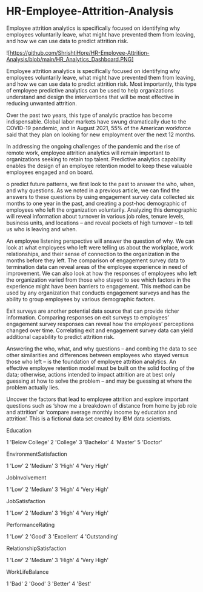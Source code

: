 # HR-Employee-Attrition-Analysis

Employee attrition analytics is specifically focused on identifying why employees voluntarily leave, what might have prevented them from leaving, and how we can use data to predict attrition risk.

![https://github.com/ShrishtiHore/HR-Employee-Attrition-Analysis/blob/main/HR_Analytics_Dashboard.PNG]

Employee attrition analytics is specifically focused on identifying why employees voluntarily leave, what might have prevented them from leaving, and how we can use data to predict attrition risk. Most importantly, this type of employee predictive analytics can be used to help organizations understand and design the interventions that will be most effective in reducing unwanted attrition.

Over the past two years, this type of analytic practice has become indispensable. Global labor markets have swung dramatically due to the COVID-19 pandemic, and in August 2021, 55% of the American workforce said that they plan on looking for new employment over the next 12 months.

In addressing the ongoing challenges of the pandemic and the rise of remote work, employee attrition analytics will remain important to organizations seeking to retain top talent. Predictive analytics capability enables the design of an employee retention model to keep these valuable employees engaged and on board.

o predict future patterns, we first look to the past to answer the who, when, and why questions. As we noted in a previous article, we can find the answers to these questions by using engagement survey data collected six months to one year in the past, and creating a post-hoc demographic of employees who left the organization voluntarily. Analyzing this demographic will reveal information about turnover in various job roles, tenure levels, business units, and locations – and reveal pockets of high turnover – to tell us who is leaving and when.

An employee listening perspective will answer the question of why. We can look at what employees who left were telling us about the workplace, work relationships, and their sense of connection to the organization in the months before they left. The comparison of engagement survey data to termination data can reveal areas of the employee experience in need of improvement. We can also look at how the responses of employees who left the organization varied from those who stayed to see which factors in the experience might have been barriers to engagement. This method can be used by any organization that conducts engagement surveys and has the ability to group employees by various demographic factors.

Exit surveys are another potential data source that can provide richer information. Comparing responses on exit surveys to employees’ engagement survey responses can reveal how the employees’ perceptions changed over time. Correlating exit and engagement survey data can yield additional capability to predict attrition risk.

Answering the who, what, and why questions – and combing the data to see other similarities and differences between employees who stayed versus those who left – is the foundation of employee attrition analytics. An effective employee retention model must be built on the solid footing of the data; otherwise, actions intended to impact attrition are at best only guessing at how to solve the problem – and may be guessing at where the problem actually lies.

Uncover the factors that lead to employee attrition and explore important questions such as ‘show me a breakdown of distance from home by job role and attrition’ or ‘compare average monthly income by education and attrition’. This is a fictional data set created by IBM data scientists.

Education

1 'Below College'
2 'College'
3 'Bachelor'
4 'Master'
5 'Doctor'

EnvironmentSatisfaction

1 'Low'
2 'Medium'
3 'High'
4 'Very High'

JobInvolvement

1 'Low'
2 'Medium'
3 'High'
4 'Very High'

JobSatisfaction

1 'Low'
2 'Medium'
3 'High'
4 'Very High'

PerformanceRating

1 'Low'
2 'Good'
3 'Excellent'
4 'Outstanding'

RelationshipSatisfaction

1 'Low'
2 'Medium'
3 'High'
4 'Very High'

WorkLifeBalance

1 'Bad'
2 'Good'
3 'Better'
4 'Best'
